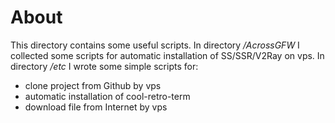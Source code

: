 # About
This directory contains some useful scripts.
In directory */AcrossGFW* I collected some scripts for automatic installation
of SS/SSR/V2Ray on vps.
In directory  */etc* I wrote some simple scripts for:
- clone project from Github by vps
- automatic installation of cool-retro-term
- download file from Internet by vps
